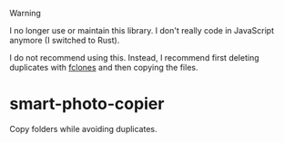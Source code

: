 > [!WARNING]  
> I no longer use or maintain this library. I don't really code in JavaScript anymore (I switched to Rust).
>
> I do not recommend using this. Instead, I recommend first deleting duplicates with [fclones](https://github.com/pkolaczk/fclones) and then copying the files.

# smart-photo-copier
Copy folders while avoiding duplicates.
